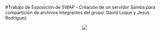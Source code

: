 #Trabajo de Exposición de SWAP - Creación de un servidor Samba para compartición de archivos
Integrantes del grupo: David Luque y Jesús Rodríguez

<p align="center">
  <img src="https://www.redeszone.net/app/uploads/2018/03/Servidores-SAMBA.png?x=634&y=309">
</p>
